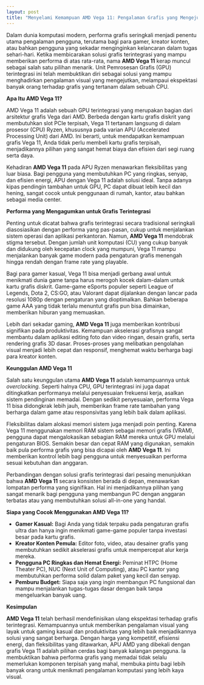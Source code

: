 ```yaml
---
layout: post
title: "Menyelami Kemampuan AMD Vega 11: Pengalaman Grafis yang Mengejutkan"
---
```


Dalam dunia komputasi modern, performa grafis seringkali menjadi penentu utama pengalaman pengguna, terutama bagi para gamer, kreator konten, atau bahkan pengguna yang sekadar menginginkan kelancaran dalam tugas sehari-hari. Ketika membicarakan solusi grafis terintegrasi yang mampu memberikan performa di atas rata-rata, nama **AMD Vega 11** kerap muncul sebagai salah satu pilihan menarik. Unit Pemrosesan Grafis (GPU) terintegrasi ini telah membuktikan diri sebagai solusi yang mampu menghadirkan pengalaman visual yang mengejutkan, melampaui ekspektasi banyak orang terhadap grafis yang tertanam dalam sebuah CPU.

**Apa Itu AMD Vega 11?**

AMD Vega 11 adalah sebuah GPU terintegrasi yang merupakan bagian dari arsitektur grafis Vega dari AMD. Berbeda dengan kartu grafis diskrit yang membutuhkan slot PCIe terpisah, Vega 11 tertanam langsung di dalam prosesor (CPU) Ryzen, khususnya pada varian APU (Accelerated Processing Unit) dari AMD. Ini berarti, untuk mendapatkan kemampuan grafis Vega 11, Anda tidak perlu membeli kartu grafis terpisah, menjadikannya pilihan yang sangat hemat biaya dan efisien dari segi ruang serta daya.

Kehadiran **AMD Vega 11** pada APU Ryzen menawarkan fleksibilitas yang luar biasa. Bagi pengguna yang membutuhkan PC yang ringkas, senyap, dan efisien energi, APU dengan Vega 11 adalah solusi ideal. Tanpa adanya kipas pendingin tambahan untuk GPU, PC dapat dibuat lebih kecil dan hening, sangat cocok untuk penggunaan di rumah, kantor, atau bahkan sebagai media center.

**Performa yang Mengagumkan untuk Grafis Terintegrasi**

Penting untuk dicatat bahwa grafis terintegrasi secara tradisional seringkali diasosiasikan dengan performa yang pas-pasan, cukup untuk menjalankan sistem operasi dan aplikasi perkantoran. Namun, **AMD Vega 11** mendobrak stigma tersebut. Dengan jumlah unit komputasi (CU) yang cukup banyak dan didukung oleh kecepatan clock yang mumpuni, Vega 11 mampu menjalankan banyak game modern pada pengaturan grafis menengah hingga rendah dengan frame rate yang playable.

Bagi para gamer kasual, Vega 11 bisa menjadi gerbang awal untuk menikmati dunia game tanpa harus merogoh kocek dalam-dalam untuk kartu grafis diskrit. Game-game eSports populer seperti League of Legends, Dota 2, CS:GO, atau Valorant dapat dijalankan dengan lancar pada resolusi 1080p dengan pengaturan yang dioptimalkan. Bahkan beberapa game AAA yang tidak terlalu menuntut grafis pun bisa dimainkan, memberikan hiburan yang memuaskan.

Lebih dari sekadar gaming, **AMD Vega 11** juga memberikan kontribusi signifikan pada produktivitas. Kemampuan akselerasi grafisnya sangat membantu dalam aplikasi editing foto dan video ringan, desain grafis, serta rendering grafis 3D dasar. Proses-proses yang melibatkan pengolahan visual menjadi lebih cepat dan responsif, menghemat waktu berharga bagi para kreator konten.

**Keunggulan AMD Vega 11**

Salah satu keunggulan utama **AMD Vega 11** adalah kemampuannya untuk *overclocking*. Seperti halnya CPU, GPU terintegrasi ini juga dapat ditingkatkan performanya melalui penyesuaian frekuensi kerja, asalkan sistem pendinginan memadai. Dengan sedikit penyesuaian, performa Vega 11 bisa didongkrak lebih jauh, memberikan frame rate tambahan yang berharga dalam game atau responsivitas yang lebih baik dalam aplikasi.

Fleksibilitas dalam alokasi memori sistem juga menjadi poin penting. Karena Vega 11 menggunakan memori RAM sistem sebagai memori grafis (VRAM), pengguna dapat mengalokasikan sebagian RAM mereka untuk GPU melalui pengaturan BIOS. Semakin besar dan cepat RAM yang digunakan, semakin baik pula performa grafis yang bisa dicapai oleh **AMD Vega 11**. Ini memberikan kontrol lebih bagi pengguna untuk menyesuaikan performa sesuai kebutuhan dan anggaran.

Perbandingan dengan solusi grafis terintegrasi dari pesaing menunjukkan bahwa **AMD Vega 11** secara konsisten berada di depan, menawarkan lompatan performa yang signifikan. Hal ini menjadikannya pilihan yang sangat menarik bagi pengguna yang membangun PC dengan anggaran terbatas atau yang membutuhkan solusi all-in-one yang handal.

**Siapa yang Cocok Menggunakan AMD Vega 11?**

*   **Gamer Kasual:** Bagi Anda yang tidak terpaku pada pengaturan grafis ultra dan hanya ingin menikmati game-game populer tanpa investasi besar pada kartu grafis.
*   **Kreator Konten Pemula:** Editor foto, video, atau desainer grafis yang membutuhkan sedikit akselerasi grafis untuk mempercepat alur kerja mereka.
*   **Pengguna PC Ringkas dan Hemat Energi:** Peminat HTPC (Home Theater PC), NUC (Next Unit of Computing), atau PC kantor yang membutuhkan performa solid dalam paket yang kecil dan senyap.
*   **Pemburu Budget:** Siapa saja yang ingin membangun PC fungsional dan mampu menjalankan tugas-tugas dasar dengan baik tanpa mengeluarkan banyak uang.

**Kesimpulan**

**AMD Vega 11** telah berhasil mendefinisikan ulang ekspektasi terhadap grafis terintegrasi. Kemampuannya untuk memberikan pengalaman visual yang layak untuk gaming kasual dan produktivitas yang lebih baik menjadikannya solusi yang sangat berharga. Dengan harga yang kompetitif, efisiensi energi, dan fleksibilitas yang ditawarkan, APU AMD yang dibekali dengan grafis Vega 11 adalah pilihan cerdas bagi banyak kalangan pengguna. Ia membuktikan bahwa performa grafis yang memadai tidak selalu memerlukan komponen terpisah yang mahal, membuka pintu bagi lebih banyak orang untuk menikmati pengalaman komputasi yang lebih kaya visual.
